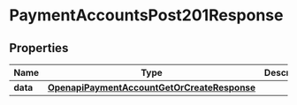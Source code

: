 

# PaymentAccountsPost201Response


## Properties

| Name | Type | Description | Notes |
|------------ | ------------- | ------------- | -------------|
|**data** | [**OpenapiPaymentAccountGetOrCreateResponse**](OpenapiPaymentAccountGetOrCreateResponse.md) |  |  [optional] |



